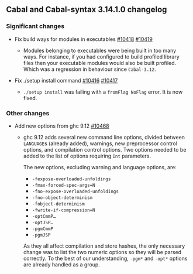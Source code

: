 ## Cabal and Cabal-syntax 3.14.1.0 changelog

### Significant changes

- Fix build ways for modules in executables [#10418](https://github.com/haskell/cabal/issues/10418) [#10419](https://github.com/haskell/cabal/pull/10419)

  - Modules belonging to executables were being built in too many ways. For instance, if you
  had configured to build profiled library files then your executable modules would also
  be built profiled. Which was a regression in behaviour since `Cabal-3.12`.

- Fix ./setup install command [#10416](https://github.com/haskell/cabal/issues/10416) [#10417](https://github.com/haskell/cabal/pull/10417)

  - `./setup install` was failing with a `fromFlag NoFlag` error. It is now fixed.

### Other changes

- Add new options from ghc 9.12 [#10468](https://github.com/haskell/cabal/pull/10468)

  - ghc 9.12 adds several new command line options, divided between
    `LANGUAGE`s (already added), warnings, new preprocessor control options,
    and compilation control options. Two options needed to be added to the
    list of options requiring `Int` parameters.

    The new options, excluding warning and language options, are:

    * `-fexpose-overloaded-unfoldings`
    * `-fmax-forced-spec-args=N`
    * `-fno-expose-overloaded-unfoldings`
    * `-fno-object-determinism`
    * `-fobject-determinism`
    * `-fwrite-if-compression=N`
    * `-optCmmP…`
    * `-optJSP…`
    * `-pgmCmmP`
    * `-pgmJSP`

    As they all affect compilation and store hashes, the only necessary
    change was to list the two numeric options so they will be parsed
    correctly. To the best of our understanding, `-pgm*` and `-opt*`
    options are already handled as a group.
